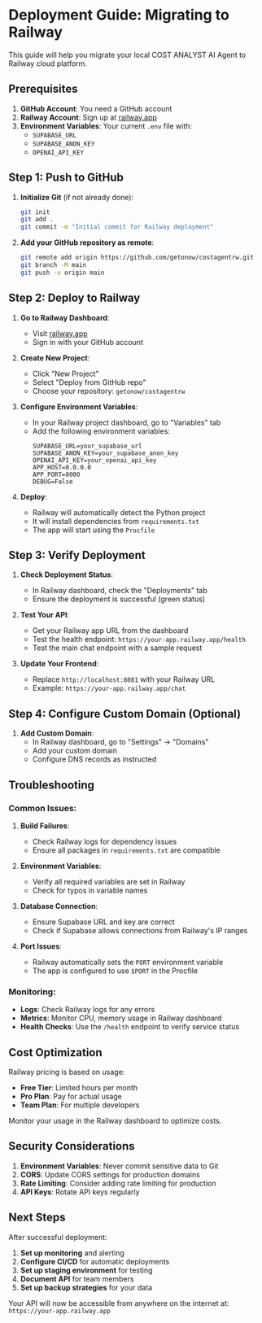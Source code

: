 # Deployment Guide: Migrating to Railway

This guide will help you migrate your local COST ANALYST AI Agent to Railway cloud platform.

## Prerequisites

1. **GitHub Account**: You need a GitHub account
2. **Railway Account**: Sign up at [railway.app](https://railway.app)
3. **Environment Variables**: Your current `.env` file with:
   - `SUPABASE_URL`
   - `SUPABASE_ANON_KEY`
   - `OPENAI_API_KEY`

## Step 1: Push to GitHub

1. **Initialize Git** (if not already done):
   ```bash
   git init
   git add .
   git commit -m "Initial commit for Railway deployment"
   ```

2. **Add your GitHub repository as remote**:
   ```bash
   git remote add origin https://github.com/getonow/costagentrw.git
   git branch -M main
   git push -u origin main
   ```

## Step 2: Deploy to Railway

1. **Go to Railway Dashboard**:
   - Visit [railway.app](https://railway.app)
   - Sign in with your GitHub account

2. **Create New Project**:
   - Click "New Project"
   - Select "Deploy from GitHub repo"
   - Choose your repository: `getonow/costagentrw`

3. **Configure Environment Variables**:
   - In your Railway project dashboard, go to "Variables" tab
   - Add the following environment variables:
     ```
     SUPABASE_URL=your_supabase_url
     SUPABASE_ANON_KEY=your_supabase_anon_key
     OPENAI_API_KEY=your_openai_api_key
     APP_HOST=0.0.0.0
     APP_PORT=8000
     DEBUG=False
     ```

4. **Deploy**:
   - Railway will automatically detect the Python project
   - It will install dependencies from `requirements.txt`
   - The app will start using the `Procfile`

## Step 3: Verify Deployment

1. **Check Deployment Status**:
   - In Railway dashboard, check the "Deployments" tab
   - Ensure the deployment is successful (green status)

2. **Test Your API**:
   - Get your Railway app URL from the dashboard
   - Test the health endpoint: `https://your-app.railway.app/health`
   - Test the main chat endpoint with a sample request

3. **Update Your Frontend**:
   - Replace `http://localhost:8081` with your Railway URL
   - Example: `https://your-app.railway.app/chat`

## Step 4: Configure Custom Domain (Optional)

1. **Add Custom Domain**:
   - In Railway dashboard, go to "Settings" → "Domains"
   - Add your custom domain
   - Configure DNS records as instructed

## Troubleshooting

### Common Issues:

1. **Build Failures**:
   - Check Railway logs for dependency issues
   - Ensure all packages in `requirements.txt` are compatible

2. **Environment Variables**:
   - Verify all required variables are set in Railway
   - Check for typos in variable names

3. **Database Connection**:
   - Ensure Supabase URL and key are correct
   - Check if Supabase allows connections from Railway's IP ranges

4. **Port Issues**:
   - Railway automatically sets the `PORT` environment variable
   - The app is configured to use `$PORT` in the Procfile

### Monitoring:

- **Logs**: Check Railway logs for any errors
- **Metrics**: Monitor CPU, memory usage in Railway dashboard
- **Health Checks**: Use the `/health` endpoint to verify service status

## Cost Optimization

Railway pricing is based on usage:
- **Free Tier**: Limited hours per month
- **Pro Plan**: Pay for actual usage
- **Team Plan**: For multiple developers

Monitor your usage in the Railway dashboard to optimize costs.

## Security Considerations

1. **Environment Variables**: Never commit sensitive data to Git
2. **CORS**: Update CORS settings for production domains
3. **Rate Limiting**: Consider adding rate limiting for production
4. **API Keys**: Rotate API keys regularly

## Next Steps

After successful deployment:

1. **Set up monitoring** and alerting
2. **Configure CI/CD** for automatic deployments
3. **Set up staging environment** for testing
4. **Document API** for team members
5. **Set up backup strategies** for your data

Your API will now be accessible from anywhere on the internet at:
`https://your-app.railway.app` 